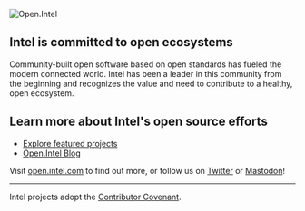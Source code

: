 ![Open.Intel](https://github.com/intel/.github/blob/main/images/open.intel-horizontal-lu-steel-3000px.png) 

## Intel is committed to open ecosystems

Community-built open software based on open standards has fueled the modern connected world. Intel has been a leader in this community from the beginning and recognizes the value and need to contribute to a healthy, open ecosystem. 

## Learn more about Intel's open source efforts

* [Explore featured projects](https://www.intel.com/content/www/us/en/developer/topic-technology/open/overview.html#introtext_1376301626)
* [Open.Intel Blog](https://community.intel.com/t5/Blogs/Tech-Innovation/open-intel/bg-p/open-intel)

Visit [open.intel.com](https://open.intel.com) to find out more, or follow us on [Twitter](https://twitter.com/OpenAtIntel) or [Mastodon](https://community.intel.com/t5/Blogs/Tech-Innovation/open-intel/Twitter-Exodus-Devs-Leave-but-Big-Tech-Won-t-Land-in-the/post/1431977)!


----

Intel projects adopt the [Contributor Covenant](https://www.contributor-covenant.org/). 
